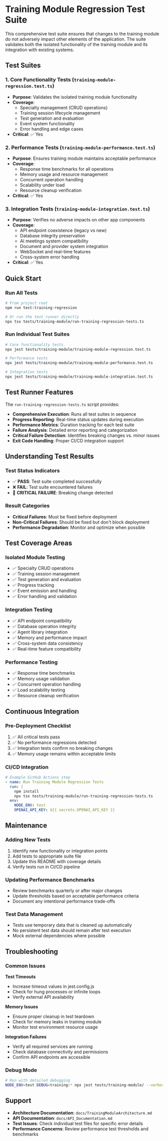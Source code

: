 # Training Module Regression Test Suite

This comprehensive test suite ensures that changes to the training module do not adversely impact other elements of the application. The suite validates both the isolated functionality of the training module and its integration with existing systems.

## Test Suites

### 1. Core Functionality Tests (`training-module-regression.test.ts`)
- **Purpose**: Validates the isolated training module functionality
- **Coverage**: 
  - Specialty management (CRUD operations)
  - Training session lifecycle management
  - Test generation and evaluation
  - Event system functionality
  - Error handling and edge cases
- **Critical**: ✅ Yes

### 2. Performance Tests (`training-module-performance.test.ts`)
- **Purpose**: Ensures training module maintains acceptable performance
- **Coverage**:
  - Response time benchmarks for all operations
  - Memory usage and resource management
  - Concurrent operation handling
  - Scalability under load
  - Resource cleanup verification
- **Critical**: ✅ Yes

### 3. Integration Tests (`training-module-integration.test.ts`)
- **Purpose**: Verifies no adverse impacts on other app components
- **Coverage**:
  - API endpoint coexistence (legacy vs new)
  - Database integrity preservation
  - AI meetings system compatibility
  - Document and provider system integration
  - WebSocket and real-time features
  - Cross-system error handling
- **Critical**: ✅ Yes

## Quick Start

### Run All Tests
```bash
# From project root
npm run test:training-regression

# Or run the test runner directly
npx tsx tests/training-module/run-training-regression-tests.ts
```

### Run Individual Test Suites
```bash
# Core functionality tests
npx jest tests/training-module/training-module-regression.test.ts

# Performance tests
npx jest tests/training-module/training-module-performance.test.ts

# Integration tests  
npx jest tests/training-module/training-module-integration.test.ts
```

## Test Runner Features

The `run-training-regression-tests.ts` script provides:

- **Comprehensive Execution**: Runs all test suites in sequence
- **Progress Reporting**: Real-time status updates during execution
- **Performance Metrics**: Duration tracking for each test suite
- **Failure Analysis**: Detailed error reporting and categorization
- **Critical Failure Detection**: Identifies breaking changes vs. minor issues
- **Exit Code Handling**: Proper CI/CD integration support

## Understanding Test Results

### Test Status Indicators
- ✅ **PASS**: Test suite completed successfully
- ❌ **FAIL**: Test suite encountered failures
- 🚨 **CRITICAL FAILURE**: Breaking change detected

### Result Categories
- **Critical Failures**: Must be fixed before deployment
- **Non-Critical Failures**: Should be fixed but don't block deployment
- **Performance Degradation**: Monitor and optimize when possible

## Test Coverage Areas

### Isolated Module Testing
- ✅ Specialty CRUD operations
- ✅ Training session management
- ✅ Test generation and evaluation
- ✅ Progress tracking
- ✅ Event emission and handling
- ✅ Error handling and validation

### Integration Testing
- ✅ API endpoint compatibility
- ✅ Database operation integrity
- ✅ Agent library integration
- ✅ Memory and performance impact
- ✅ Cross-system data consistency
- ✅ Real-time feature compatibility

### Performance Testing
- ✅ Response time benchmarks
- ✅ Memory usage validation
- ✅ Concurrent operation handling
- ✅ Load scalability testing
- ✅ Resource cleanup verification

## Continuous Integration

### Pre-Deployment Checklist
1. ✅ All critical tests pass
2. ✅ No performance regressions detected
3. ✅ Integration tests confirm no breaking changes
4. ✅ Memory usage remains within acceptable limits

### CI/CD Integration
```yaml
# Example GitHub Actions step
- name: Run Training Module Regression Tests
  run: |
    npm install
    npx tsx tests/training-module/run-training-regression-tests.ts
  env:
    NODE_ENV: test
    OPENAI_API_KEY: ${{ secrets.OPENAI_API_KEY }}
```

## Maintenance

### Adding New Tests
1. Identify new functionality or integration points
2. Add tests to appropriate suite file
3. Update this README with coverage details
4. Verify tests run in CI/CD pipeline

### Updating Performance Benchmarks
- Review benchmarks quarterly or after major changes
- Update thresholds based on acceptable performance criteria
- Document any intentional performance trade-offs

### Test Data Management
- Tests use temporary data that is cleaned up automatically
- No persistent test data should remain after test execution
- Mock external dependencies where possible

## Troubleshooting

### Common Issues

**Test Timeouts**
- Increase timeout values in jest.config.js
- Check for hung processes or infinite loops
- Verify external API availability

**Memory Issues**
- Ensure proper cleanup in test teardown
- Check for memory leaks in training module
- Monitor test environment resource usage

**Integration Failures**
- Verify all required services are running
- Check database connectivity and permissions
- Confirm API endpoints are accessible

### Debug Mode
```bash
# Run with detailed debugging
NODE_ENV=test DEBUG=training:* npx jest tests/training-module/ --verbose
```

## Support

- **Architecture Documentation**: `docs/TrainingModuleArchitecture.md`
- **API Documentation**: `docs/API_Documentation.md`
- **Test Issues**: Check individual test files for specific error details
- **Performance Concerns**: Review performance test thresholds and benchmarks